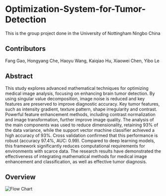 # Optimization-System-for-Tumor-Detection
This is the group project done in the University of Nottingham Ningbo China

## Contributors
Fang Gao, Hongyang Che, Haoyu Wang, Kaiqiao Hu, Xiaowei Chen, Yibo Le

## Abstract
This study explores advanced mathematical techniques for optimizing medical image analysis,
focusing on enhancing brain tumor detection. By using singular value decomposition, image
noise is reduced and key features are preserved to improve diagnostic accuracy. Key tumor
features, such as intensity gradient, texture pattern, shape irregularity and contrast. Powerful
feature enhancement methods, including contrast normalization and image transformation,
further improve image quality. The analysis of the main components was used to reduce
dimensionality, retaining 93% of the data variance, while the support vector machine classifier
achieved a high accuracy of 93%. Cross validation confirmed that this performance is robust
(accuracy 97.4%, AUC: 0.99). Compared to deep learning models, this framework significantly
reduces computational requirements for environments with scarce data. The research results
have demonstrated the effectiveness of integrating mathematical methods for medical image
enhancement and classification, as well as effective tumor diagnosis.

## Overview
![Flow Chart]()
